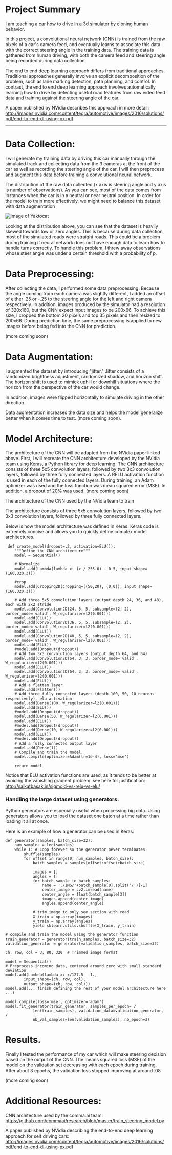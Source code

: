 # Project Summary 

I am teaching a car how to drive in a 3d simulator by cloning human behavior.

In this project, a convolutional neural network (CNN) is trained from the raw pixels of a car's camera feed, and eventually learns to associate this data with the correct steering angle in the training data.  The training data is gathered from human driving, with both the camera feed and steering angle being recorded during data collection.

The end to end deep learning approach differs from traditional approaches. Traditional approaches generally involve an explicit decomposition of the problem, such as lane marking detection, path planning, and control.  In contrast, the end to end deep learning approach involves automatically learning how to drive by detecting useful road features from raw video feed data and training against the steering angle of the car.

A paper published by NVidia describes this approach in more detail:
http://images.nvidia.com/content/tegra/automotive/images/2016/solutions/pdf/end-to-end-dl-using-px.pdf


----------------


# Data Collection:
I will generate my training data by driving this car manually through the simulated track and collecting data from the 3 cameras at the front of the car as well as recording the steering angle of the car.  I will then preprocess and augment this data before training a convolutional neural network.


The distribution of the raw data collected (x axis is steering angle and y axis is number of observations).   As you can see, most of the data comes from instances when the car is in a neutral or near neutral position.  In order for the model to train more effectively, we might need to balance this dataset with data augmentation

![Image of Yaktocat](https://3.bp.blogspot.com/-m7k9GlskX-w/WrQ8C93eVUI/AAAAAAABIBY/VG2nyGQqd0M_qX29Lxi3ohYOD8OngFmOwCLcBGAs/s1600/Capture.PNG)

Looking at the distribution above, you can see that the dataset is heavily skewed towards low or zero angles.  This is because during data collection, most of the simulated roads were straight roads.  This could be a problem during training if neural network does not have enough data to learn how to handle turns correctly.  To handle this problem, I threw away observations whose steer angle was under a certain threshold with a probability of p.


# Data Preprocessing:

After collecting the data, I performed some data preprocessing.  Because the angle coming from each camera was slightly different, I added an offset of either .25 or -.25 to the steering angle for the left and right camera respectively.  In addition, images produced by the simulator had a resolution of 320x160, but the CNN expect input images to be 200x66.  To achieve this size, I cropped the bottom 20 pixels and top 35 pixels and then resized to 200x66.      During prediction time, the same preprocessing is applied to new images before being fed into the CNN for prediction.

(more coming soon)


# Data Augmentation:
I augmented the dataset by introducing "jitter."  Jitter consists of a randomized brightness adjustment, randomized shadow, and horizon shift.  The horizon shift is used to mimick uphill or downhill situations where the horizon from the perspective of the car would change.

In addition, images were flipped horizontally to simulate driving in the other direction.

Data augmentation increases the data size and helps the model generalize better when it comes time to test.
(more coming soon).

# Model Architecture:
The architecture of the CNN will be adapted from the NVidia paper linked above. First, I will recreate the CNN architecture developed by the NVidia team using Keras, a Python library for deep learning.  The CNN architecture consists of  three 5x5 convolution layers, followed by two 3x3 convolution layers, followed by three fully connected layers.  A RELU activation function is used in each of the fully connected layers.  During training, an Adam optimizer was used and the loss function was mean squared error (MSE).  In addition, a dropout of 20% was used.
(more coming soon)




The architecture of the CNN used by the NVidia team to train 

The architecture consists of three 5x5 convolution layers, followed by two 3x3 convolution layers, followed by three fully connected layers.


Below is how the model architecture was defined in Keras.  Keras code is extremely concise and allows you to quickly define complex model architectures. 
```
 def create_model(dropout=.2, activation=ELU()):
    """Define the CNN architecture"""
    model = Sequential()  

    # Normalize  
    model.add(Lambda(lambda x: (x / 255.0) - 0.5, input_shape=(160,320,3)))
    
    #crop
    model.add(Cropping2D(cropping=((50,20), (0,0)), input_shape=(160,320,3)))
    
    # Add three 5x5 convolution layers (output depth 24, 36, and 48), each with 2x2 stride  
    model.add(Convolution2D(24, 5, 5, subsample=(2, 2), border_mode='valid', W_regularizer=l2(0.001)))  
    model.add(ELU())  
    model.add(Convolution2D(36, 5, 5, subsample=(2, 2), border_mode='valid', W_regularizer=l2(0.001)))  
    model.add(ELU())  
    model.add(Convolution2D(48, 5, 5, subsample=(2, 2), border_mode='valid', W_regularizer=l2(0.001)))  
    model.add(ELU())  
    #model.add(Dropout(dropout))
    # Add two 3x3 convolution layers (output depth 64, and 64)  
    model.add(Convolution2D(64, 3, 3, border_mode='valid', W_regularizer=l2(0.001)))  
    model.add(ELU())  
    model.add(Convolution2D(64, 3, 3, border_mode='valid', W_regularizer=l2(0.001)))  
    model.add(ELU())  
    # Add a flatten layer  
    model.add(Flatten())  
    # Add three fully connected layers (depth 100, 50, 10 neurons respectively), elu activation
    model.add(Dense(100, W_regularizer=l2(0.001)))  
    model.add(ELU())  
    #model.add(Dropout(dropout))
    model.add(Dense(50, W_regularizer=l2(0.001)))  
    model.add(ELU())  
    #model.add(Dropout(dropout))
    model.add(Dense(10, W_regularizer=l2(0.001)))  
    model.add(ELU())  
    #model.add(Dropout(dropout))
    # Add a fully connected output layer  
    model.add(Dense(1))  
    # Compile and train the model,   
    model.compile(optimizer=Adam(lr=1e-4), loss='mse') 
    
    return model
```
Notice that ELU activation functions are used, as it tends to be better at avoiding the vanishing gradient problem:
see here for justification: http://saikatbasak.in/sigmoid-vs-relu-vs-elu/


### Handling the large dataset using generators.
Python generators are especially useful when processing big data.  Using generators allows you to load the dataset one batch at a time rather than loading it all at once.

Here is an example of how a generator can be used in Keras:

```
def generator(samples, batch_size=32):
    num_samples = len(samples)
    while 1: # Loop forever so the generator never terminates
        shuffle(samples)
        for offset in range(0, num_samples, batch_size):
            batch_samples = samples[offset:offset+batch_size]

            images = []
            angles = []
            for batch_sample in batch_samples:
                name = './IMG/'+batch_sample[0].split('/')[-1]
                center_image = cv2.imread(name)
                center_angle = float(batch_sample[3])
                images.append(center_image)
                angles.append(center_angle)

            # trim image to only see section with road
            X_train = np.array(images)
            y_train = np.array(angles)
            yield sklearn.utils.shuffle(X_train, y_train)
            
# compile and train the model using the generator function
train_generator = generator(train_samples, batch_size=32)
validation_generator = generator(validation_samples, batch_size=32)

ch, row, col = 3, 80, 320  # Trimmed image format

model = Sequential()
# Preprocess incoming data, centered around zero with small standard deviation 
model.add(Lambda(lambda x: x/127.5 - 1.,
        input_shape=(ch, row, col),
        output_shape=(ch, row, col)))
model.add(... finish defining the rest of your model architecture here ...)

model.compile(loss='mse', optimizer='adam')
model.fit_generator(train_generator, samples_per_epoch= /
            len(train_samples), validation_data=validation_generator, /
            nb_val_samples=len(validation_samples), nb_epoch=3)
```
# Results.
Finally I tested the performance of my car which will make steering decision based on the output of the CNN.
The means squared loss (MSE) of the model on the validation set decreasing with each epoch during training.  After about 3 epochs, the validation loss stopped improving at around .08

(more coming soon)

# Additional Resources:

CNN architecture used by the comma.ai team: https://github.com/commaai/research/blob/master/train_steering_model.py

A paper published by NVidia describing the end-to-end deep learning approach for self driving cars:
http://images.nvidia.com/content/tegra/automotive/images/2016/solutions/pdf/end-to-end-dl-using-px.pdf

